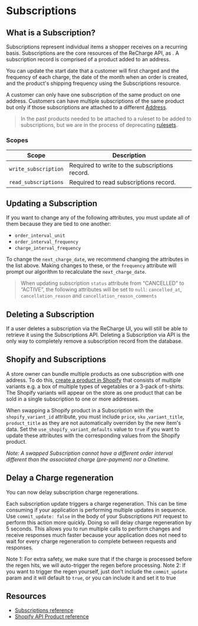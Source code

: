 # Subscriptions
## What is a Subscription?
Subscriptions represent individual items a shopper receives on a recurring basis. Subscriptions are the core resources of the ReCharge API, as . A subscription record is comprised of a product added to an address. 

You can update the start date that a customer will first charged and the frequency of each charge, the date of the month when an order is created, and the product's shipping frequency using the Subscriptions resource.

A customer can only have one subscription of the same product on one address. Customers can have multiple subscriptions of the same product but only if those subscriptions are attached to a different [Address](https://developer.rechargepayments.com/?shell#update-an-address).

<!-- theme: info -->
> In the past products needed to be attached to a ruleset to be added to subscriptions, but we are in the process of deprecating [rulesets](https://support.rechargepayments.com/hc/en-us/articles/360008830873-Creating-subscription-rulesets).

### Scopes
|Scope|Description|
|-|-|
|`write_subscription`| Required to write to the subscriptions record.|
|`read_subscriptions`| Required to read subscriptions record.|

## Updating a Subscription

If you want to change any of the following attributes, you must update all of them because they are tied to one another:

- `order_interval_unit`
- `order_interval_frequency`
- `charge_interval_frequency`

To change the `next_charge_date`, we recommend changing the attributes in the list above. Making changes to these, or the `frequency` attribute will prompt our algorithm to recalculate the `next_charge_date`. 

<!--theme: info-->
> When updating subscription `status` attribute from “CANCELLED” to “ACTIVE”, the following attributes will be set to `null`: `cancelled_at`, `cancellation_reason` and `cancellation_reason_comments`

## Deleting a Subscription
If a user deletes a subscription via the ReCharge UI, you will still be able to retrieve it using the Subscriptions API. Deleting a Subscription via API is the only way to completely remove a subscription record from the database. 

## Shopify and Subscriptions

A store owner can bundle multiple products as one subscription with one address. To do this, [create a product in Shopify](https://shopify.dev/docs/admin-api/rest/reference/products/product#create-2020-10)
that consists of multiple variants e.g. a box of multiple types of vegetables or a 3-pack of t-shirts. The Shopify variants will appear on the store as one product that can be sold in a single subscription to one or more addresses.

When swapping a Shopify product in a Subscription with the `shopify_variant_id` attribute, you must include `price`, `sku`
,`variant_title`, `product_title` as they are not automatically overriden by the new item's data. Set the `use_shopify_variant_defaults` value to `true` if you want to update these attributes with the corresponding values from the Shopify product.

_Note: A swapped Subscription cannot have a different order interval different than the associated charge (pre-payment) nor a Onetime._

## Delay a Charge regeneration
You can now delay subscription charge regenerations.

Each subscription update triggers a charge regeneration. This can be time consuming if your application is performing multiple updates in sequence. Use `commit_update: false` in the body of your Subscriptions `PUT` request to perform this action more quickly. Doing so will delay charge regeneration by 5 seconds. This allows you to run multiple calls to perform changes and receive responses much faster because your application does not need to wait for every charge regeneration to complete between requests and responses. 

 Note 1: For extra safety, we make sure that if the charge is processed before the regen hits, we will auto-trigger the regen before processing.
 Note 2: If you want to trigger the regen yourself, just don’t include the `commit_update` param and it will default to `true`, or you can include it and set it to true

## Resources
- [Subscriptions reference](https://developer.rechargepayments.com/?php#subscriptions)
- [Shopify API Product reference](https://shopify.dev/docs/admin-api/rest/reference/products/product)
